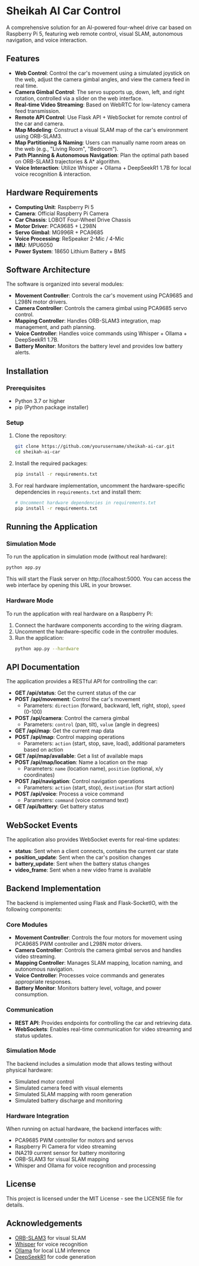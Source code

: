 # Sheikah AI Car Control

A comprehensive solution for an AI-powered four-wheel drive car based on Raspberry Pi 5, featuring web remote control, visual SLAM, autonomous navigation, and voice interaction.

## Features

- **Web Control**: Control the car's movement using a simulated joystick on the web, adjust the camera gimbal angles, and view the camera feed in real time.
- **Camera Gimbal Control**: The servo supports up, down, left, and right rotation, controlled via a slider on the web interface.
- **Real-time Video Streaming**: Based on WebRTC for low-latency camera feed transmission.
- **Remote API Control**: Use Flask API + WebSocket for remote control of the car and camera.
- **Map Modeling**: Construct a visual SLAM map of the car's environment using ORB-SLAM3.
- **Map Partitioning & Naming**: Users can manually name room areas on the web (e.g., "Living Room", "Bedroom").
- **Path Planning & Autonomous Navigation**: Plan the optimal path based on ORB-SLAM3 trajectories & A* algorithm.
- **Voice Interaction**: Utilize Whisper + Ollama + DeepSeekR1 1.7B for local voice recognition & interaction.

## Hardware Requirements

- **Computing Unit**: Raspberry Pi 5
- **Camera**: Official Raspberry Pi Camera
- **Car Chassis**: LOBOT Four-Wheel Drive Chassis
- **Motor Driver**: PCA9685 + L298N
- **Servo Gimbal**: MG996R + PCA9685
- **Voice Processing**: ReSpeaker 2-Mic / 4-Mic
- **IMU**: MPU6050
- **Power System**: 18650 Lithium Battery + BMS

## Software Architecture

The software is organized into several modules:

- **Movement Controller**: Controls the car's movement using PCA9685 and L298N motor drivers.
- **Camera Controller**: Controls the camera gimbal using PCA9685 servo control.
- **Mapping Controller**: Handles ORB-SLAM3 integration, map management, and path planning.
- **Voice Controller**: Handles voice commands using Whisper + Ollama + DeepSeekR1 1.7B.
- **Battery Monitor**: Monitors the battery level and provides low battery alerts.

## Installation

### Prerequisites

- Python 3.7 or higher
- pip (Python package installer)

### Setup

1. Clone the repository:
   ```bash
   git clone https://github.com/yourusername/sheikah-ai-car.git
   cd sheikah-ai-car
   ```

2. Install the required packages:
   ```bash
   pip install -r requirements.txt
   ```

3. For real hardware implementation, uncomment the hardware-specific dependencies in `requirements.txt` and install them:
   ```bash
   # Uncomment hardware dependencies in requirements.txt
   pip install -r requirements.txt
   ```

## Running the Application

### Simulation Mode

To run the application in simulation mode (without real hardware):

```bash
python app.py
```

This will start the Flask server on http://localhost:5000. You can access the web interface by opening this URL in your browser.

### Hardware Mode

To run the application with real hardware on a Raspberry Pi:

1. Connect the hardware components according to the wiring diagram.
2. Uncomment the hardware-specific code in the controller modules.
3. Run the application:
   ```bash
   python app.py --hardware
   ```

## API Documentation

The application provides a RESTful API for controlling the car:

- **GET /api/status**: Get the current status of the car
- **POST /api/movement**: Control the car's movement
  - Parameters: `direction` (forward, backward, left, right, stop), `speed` (0-100)
- **POST /api/camera**: Control the camera gimbal
  - Parameters: `control` (pan, tilt), `value` (angle in degrees)
- **GET /api/map**: Get the current map data
- **POST /api/map**: Control mapping operations
  - Parameters: `action` (start, stop, save, load), additional parameters based on action
- **GET /api/map/available**: Get a list of available maps
- **POST /api/map/location**: Name a location on the map
  - Parameters: `name` (location name), `position` (optional, x/y coordinates)
- **POST /api/navigation**: Control navigation operations
  - Parameters: `action` (start, stop), `destination` (for start action)
- **POST /api/voice**: Process a voice command
  - Parameters: `command` (voice command text)
- **GET /api/battery**: Get battery status

## WebSocket Events

The application also provides WebSocket events for real-time updates:

- **status**: Sent when a client connects, contains the current car state
- **position_update**: Sent when the car's position changes
- **battery_update**: Sent when the battery status changes
- **video_frame**: Sent when a new video frame is available

## Backend Implementation

The backend is implemented using Flask and Flask-SocketIO, with the following components:

### Core Modules

- **Movement Controller**: Controls the four motors for movement using PCA9685 PWM controller and L298N motor drivers.
- **Camera Controller**: Controls the camera gimbal servos and handles video streaming.
- **Mapping Controller**: Manages SLAM mapping, location naming, and autonomous navigation.
- **Voice Controller**: Processes voice commands and generates appropriate responses.
- **Battery Monitor**: Monitors battery level, voltage, and power consumption.

### Communication

- **REST API**: Provides endpoints for controlling the car and retrieving data.
- **WebSockets**: Enables real-time communication for video streaming and status updates.

### Simulation Mode

The backend includes a simulation mode that allows testing without physical hardware:

- Simulated motor control
- Simulated camera feed with visual elements
- Simulated SLAM mapping with room generation
- Simulated battery discharge and monitoring

### Hardware Integration

When running on actual hardware, the backend interfaces with:

- PCA9685 PWM controller for motors and servos
- Raspberry Pi Camera for video streaming
- INA219 current sensor for battery monitoring
- ORB-SLAM3 for visual SLAM mapping
- Whisper and Ollama for voice recognition and processing

## License

This project is licensed under the MIT License - see the LICENSE file for details.

## Acknowledgements

- [ORB-SLAM3](https://github.com/UZ-SLAMLab/ORB_SLAM3) for visual SLAM
- [Whisper](https://github.com/openai/whisper) for voice recognition
- [Ollama](https://github.com/ollama/ollama) for local LLM inference
- [DeepSeekR1](https://github.com/deepseek-ai/DeepSeek-Coder) for code generation
